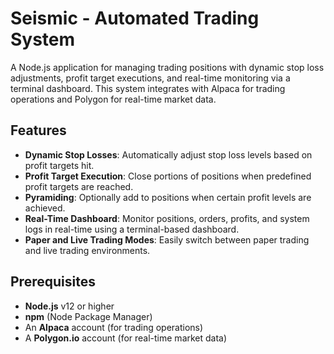 # Seismic - Automated Trading System

A Node.js application for managing trading positions with dynamic stop loss adjustments, profit target executions, and real-time monitoring via a terminal dashboard. This system integrates with Alpaca for trading operations and Polygon for real-time market data.

## Features

- **Dynamic Stop Losses**: Automatically adjust stop loss levels based on profit targets hit.
- **Profit Target Execution**: Close portions of positions when predefined profit targets are reached.
- **Pyramiding**: Optionally add to positions when certain profit levels are achieved.
- **Real-Time Dashboard**: Monitor positions, orders, profits, and system logs in real-time using a terminal-based dashboard.
- **Paper and Live Trading Modes**: Easily switch between paper trading and live trading environments.

## Prerequisites

- **Node.js** v12 or higher
- **npm** (Node Package Manager)
- An **Alpaca** account (for trading operations)
- A **Polygon.io** account (for real-time market data)
